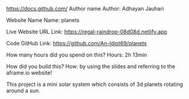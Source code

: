 https://docs.github.com/
Author name Author: Adhayan Jauhari

Website Name Name: planets

Live Website URL Link: https://regal-raindrop-08d08d.netlify.app

Code GitHub Link: https://github.com/An-Idiot69/planets

How many hours did you spend on this? Hours: 2h 13min

How did you build this? How: by using the slides and referring to the aframe.io website!

This project is a mini solar system which consists of 3d planets rotating around a sun.
